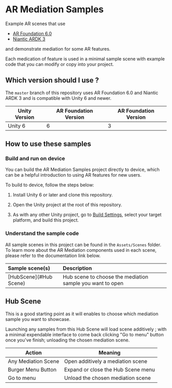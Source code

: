 # AR Mediation Samples

Example AR scenes that use 
- [AR Foundation 6.0](https://docs.unity3d.com/Packages/com.unity.xr.arfoundation@6.0/manual/index.html) 
- [Niantic ARDK 3](https://lightship.dev/docs/ardk/)

and demonstrate mediation for some AR features. 

Each medication of feature is used in a minimal sample scene with example code that you can modify or copy into your project.

## Which version should I use ?

The `master` branch of this repository uses AR Foundation 6.0 and Niantic ARDK 3 and is compatible with Unity 6 and newer. 

| Unity Version | AR Foundation Version | AR Foundation Version |
|---------------|-----------------------|-----------------------|
| Unity 6       | 6                     | 3                     |

## How to use these samples

### Build and run on device

You can build the AR Mediation Samples project directly to device, which can be a helpful introduction to using AR features for new users.

To build to device, follow the steps below:

1. Install Unity 6 or later and clone this repository.

2. Open the Unity project at the root of this repository.

3. As with any other Unity project, go to [Build Settings](https://docs.unity3d.com/Manual/BuildSettings.html), select your target platform, and build this project.

### Understand the sample code

All sample scenes in this project can be found in the `Assets/Scenes` folder. To learn more about the AR Mediation components used in each scene, please refer to the documentation link below.

| Sample scene(s)        | Description |
|:-----------------------| :---------- |
| [HubScene](#Hub Scene) | Hub scene to choose the mediation sample you want to open

## Hub Scene

This is a good starting point as it will enables to choose which mediation sample you want to showcase.

Launching any samples from this Hub Scene will load scene additively ; with a minimal expendable interface to come back clicking "Go to menu" button once you've finish; unloading the chosen mediation scene.

| Action              | Meaning                                                                                                                                       |
|---------------------|-----------------------------------------------------------------------------------------------------------------------------------------------|
| Any Mediation Scene | Open additively a mediation scene                                                                                                             |
| Burger Menu Button  | Expand or close the Hub Scene menu                                                                                                            |
| Go to menu          | Unload the chosen mediation scene                                                                                                             |

